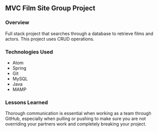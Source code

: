 ## MVC Film Site Group Project

### Overview
Full stack project that searches through a database to retrieve films and actors.
This project uses CRUD operations.

### Technologies Used
* Atom
* Spring
* Git
* MySQL
* Java
* MAMP

### Lessons Learned
Thorough communication is essential when working as a team through GitHub, especially
when pulling or pushing to make sure you are not overriding your partners work and
completely breaking your project.
